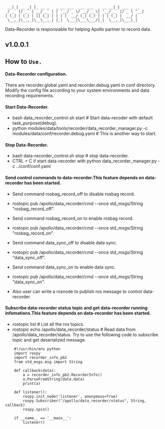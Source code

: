 
```
 __| | __ _| |_ __ _   _ __ ___  ___ ___  _ __ __| | ___ _ __
 / _` |/ _` | __/ _` | | '__/ _ \/ __/ _ \| '__/ _` |/ _ \ '__|
| (_| | (_| | || (_| | | | |  __/ (_| (_) | | | (_| |  __/ |
 \__,_|\__,_|\__\__,_| |_|  \___|\___\___/|_|  \__,_|\___|_|
```

Data-Recorder is responsiable for helping Apollo partner to record data.

## v1.0.0.1

## How to `Use.`

#### Data-Recorder configuration.
There are recorder.global.yaml and recorder.debug.yaml in conf directory.
Modify the config file according to your system environments and data recording requirements.

#### Start Data-Recorder.
 * bash data_reocrder_control.sh start # Start data-recoder with default task_purpose(debug).
 * python modules/data/tools/recorder/data_recorder_manager.py -c modules/data/conf/recorder.debug.yaml # This is another way to start.

#### Stop Data-Recorder.
 * bash data-recorder_control.sh stop  # stop data-recorder.
 * CTRL + C if start data-recorder with python data_recorder_manager.py -c ../conf/conf.yaml

#### Send control commands to data-recorder.This feature depends on data-recorder has been started.
 * Send command rosbag_record_off to disable rosbag record.
 * rostopic pub /apollo/data_recorder/cmd --once std_msgs/String "rosbag_record_off".

 * Send command rosbag_record_on to enable rosbag record.
 * rostopic pub /apollo/data_recorder/cmd --once std_msgs/String "rosbag_record_on".

 * Send command data_sync_off to disable data sync.
 * rostopic pub /apollo/data_recorder/cmd --once std_msgs/String "data_sync_off".

 * Send command data_sync_on to enable data sync.
 * rostopic pub /apollo/data_recorder/cmd --once std_msgs/String "data_sync_on".
 * Also user can write a rosnode to publish ros message to control data-recorder.

#### Subscribe  data-recorder status topic and get data-recorder running infomations.This feature depends on data-recorder has been started.
 * rostopic list  # List all the ros topics.                              
 * rostopic echo  /apollo/data_recorder/status # Read data from /apollo/data_recorder/status.
Try to use the following code to subscribe topic and get deserialized message.
```
    #!/usr/bin/env python
    import rospy
    import recorder_info_pb2
    from std_msgs.msg import String
    
    def callback(data):
        a = recorder_info_pb2.RecorderInfo()
        a.ParseFromString(data.data)
        print(a)
    
    def listener():
        rospy.init_node('listener', anonymous=True)
        rospy.Subscriber("/apollo/data_recorder/status", String, callback)
        rospy.spin()
    
    if __name__ == '__main__':
        listener() 
```



